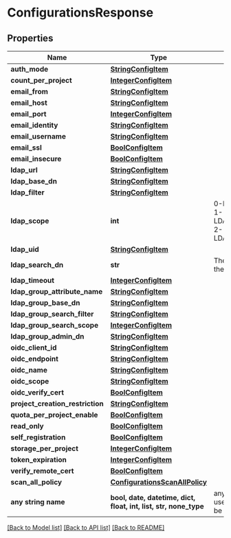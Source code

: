 # ConfigurationsResponse


## Properties
Name | Type | Description | Notes
------------ | ------------- | ------------- | -------------
**auth_mode** | [**StringConfigItem**](StringConfigItem.md) |  | [optional] 
**count_per_project** | [**IntegerConfigItem**](IntegerConfigItem.md) |  | [optional] 
**email_from** | [**StringConfigItem**](StringConfigItem.md) |  | [optional] 
**email_host** | [**StringConfigItem**](StringConfigItem.md) |  | [optional] 
**email_port** | [**IntegerConfigItem**](IntegerConfigItem.md) |  | [optional] 
**email_identity** | [**StringConfigItem**](StringConfigItem.md) |  | [optional] 
**email_username** | [**StringConfigItem**](StringConfigItem.md) |  | [optional] 
**email_ssl** | [**BoolConfigItem**](BoolConfigItem.md) |  | [optional] 
**email_insecure** | [**BoolConfigItem**](BoolConfigItem.md) |  | [optional] 
**ldap_url** | [**StringConfigItem**](StringConfigItem.md) |  | [optional] 
**ldap_base_dn** | [**StringConfigItem**](StringConfigItem.md) |  | [optional] 
**ldap_filter** | [**StringConfigItem**](StringConfigItem.md) |  | [optional] 
**ldap_scope** | **int** | 0-LDAP_SCOPE_BASE, 1-LDAP_SCOPE_ONELEVEL, 2-LDAP_SCOPE_SUBTREE | [optional] 
**ldap_uid** | [**StringConfigItem**](StringConfigItem.md) |  | [optional] 
**ldap_search_dn** | **str** | The DN of the user to do the search. | [optional] 
**ldap_timeout** | [**IntegerConfigItem**](IntegerConfigItem.md) |  | [optional] 
**ldap_group_attribute_name** | [**StringConfigItem**](StringConfigItem.md) |  | [optional] 
**ldap_group_base_dn** | [**StringConfigItem**](StringConfigItem.md) |  | [optional] 
**ldap_group_search_filter** | [**StringConfigItem**](StringConfigItem.md) |  | [optional] 
**ldap_group_search_scope** | [**IntegerConfigItem**](IntegerConfigItem.md) |  | [optional] 
**ldap_group_admin_dn** | [**StringConfigItem**](StringConfigItem.md) |  | [optional] 
**oidc_client_id** | [**StringConfigItem**](StringConfigItem.md) |  | [optional] 
**oidc_endpoint** | [**StringConfigItem**](StringConfigItem.md) |  | [optional] 
**oidc_name** | [**StringConfigItem**](StringConfigItem.md) |  | [optional] 
**oidc_scope** | [**StringConfigItem**](StringConfigItem.md) |  | [optional] 
**oidc_verify_cert** | [**BoolConfigItem**](BoolConfigItem.md) |  | [optional] 
**project_creation_restriction** | [**StringConfigItem**](StringConfigItem.md) |  | [optional] 
**quota_per_project_enable** | [**BoolConfigItem**](BoolConfigItem.md) |  | [optional] 
**read_only** | [**BoolConfigItem**](BoolConfigItem.md) |  | [optional] 
**self_registration** | [**BoolConfigItem**](BoolConfigItem.md) |  | [optional] 
**storage_per_project** | [**IntegerConfigItem**](IntegerConfigItem.md) |  | [optional] 
**token_expiration** | [**IntegerConfigItem**](IntegerConfigItem.md) |  | [optional] 
**verify_remote_cert** | [**BoolConfigItem**](BoolConfigItem.md) |  | [optional] 
**scan_all_policy** | [**ConfigurationsScanAllPolicy**](ConfigurationsScanAllPolicy.md) |  | [optional] 
**any string name** | **bool, date, datetime, dict, float, int, list, str, none_type** | any string name can be used but the value must be the correct type | [optional]

[[Back to Model list]](../README.md#documentation-for-models) [[Back to API list]](../README.md#documentation-for-api-endpoints) [[Back to README]](../README.md)


